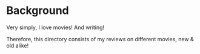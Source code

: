 # Background

Very simply, I love movies! And writing!

Therefore, this directory consists of my reviews on different movies, new & old alike!


